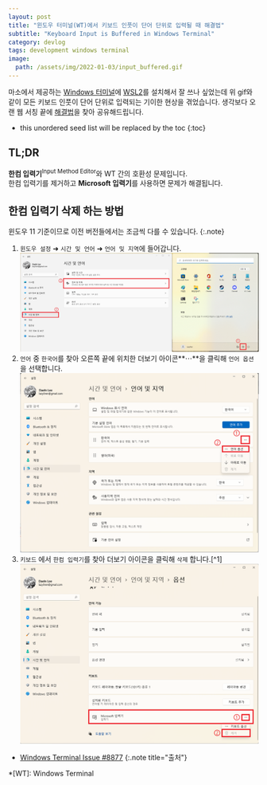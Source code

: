 ```yaml
---
layout: post
title: "윈도우 터미널(WT)에서 키보드 인풋이 단어 단위로 입력될 때 해결법"
subtitle: "Keyboard Input is Buffered in Windows Terminal"
category: devlog
tags: development windows terminal
image:
  path: /assets/img/2022-01-03/input_buffered.gif
---
```


마소에서 제공하는 [Windows 터미널]에 [WSL2]를 설치해서 잘 쓰나 싶었는데 위 gif와 같이 모든 키보드 인풋이 단어 단위로 입력되는 기이한
현상을 겪었습니다. 생각보다 오랜 웹 서칭 끝에 [해결법]을 찾아 공유해드립니다.

[Windows 터미널]: https://docs.microsoft.com/ko-kr/windows/terminal/
[WSL2]: https://docs.microsoft.com/ko-kr/windows/wsl/
[해결법]: https://github.com/microsoft/terminal/issues/8877

<!--more-->

* this unordered seed list will be replaced by the toc
{:toc}

## TL;DR

**한컴 입력기**<sup>Input Method Editor</sup>와 WT 간의 호환성 문제입니다.<br>
한컴 입력기를 제거하고 **Microsoft 입력기**를 사용하면 문제가 해결됩니다.

## 한컴 입력기 삭제 하는 방법

윈도우 11 기준이므로 이전 버전들에서는 조금씩 다를 수 있습니다.
{:.note}

1. `윈도우 설정` ➜ `시간 및 언어` ➜ `언어 및 지역`에 들어갑니다.
   ![step1](/assets/img/2022-01-03/step1.png)
2. `언어` 중 `한국어`를 찾아 오른쪽 끝에 위치한 더보기 아이콘**⋯**을 클릭해 `언어 옵션`을 선택합니다.
   ![step2](/assets/img/2022-01-03/step2.png)
3. `키보드` 에서 `한컴 입력기`를 찾아 더보기 아이콘을 클릭해 `삭제` 합니다.[^1]
   ![step3](/assets/img/2022-01-03/step3.png)

* [Windows Terminal Issue #8877](https://github.com/microsoft/terminal/issues/8877)
{:.note title="출처"}

*[WT]: Windows Terminal
[^2]: 저는 이미 삭제하여 `한컴 입력기`가 없어 `Microsoft 입력기`로 예시를 만들었습니다.
